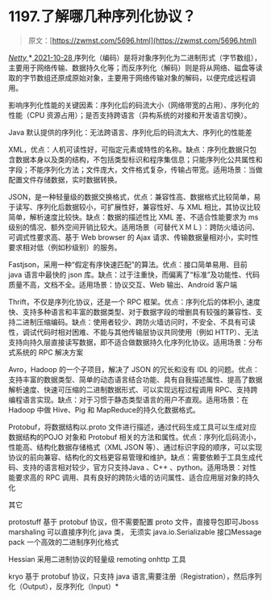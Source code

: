 <!--yml
category: 未分类
date: 0001-01-01 00:00:00
--->

# 1197.了解哪几种序列化协议？

> 原文：[https://zwmst.com/5696.html](https://zwmst.com/5696.html)

   [ *Netty* ](https://zwmst.com/netty)*[ <time datetime="2021-10-28T23:57:25+08:00"> 2021-10-28 </time> ](https://zwmst.com/5696.html)  序列化（编码）是将对象序列化为二进制形式（字节数组），主要用于网络传输、数据持久化等；而反序列化（解码）则是将从网络、磁盘等读取的字节数组还原成原始对象，主要用于网络传输对象的解码，以便完成远程调用。

影响序列化性能的关键因素：序列化后的码流大小（网络带宽的占用）、序列化的性能（CPU 资源占用）；是否支持跨语言（异构系统的对接和开发语言切换）。

Java 默认提供的序列化：无法跨语言、序列化后的码流太大、序列化的性能差

XML，优点：人机可读性好，可指定元素或特性的名称。缺点：序列化数据只包含数据本身以及类的结构，不包括类型标识和程序集信息；只能序列化公共属性和字段；不能序列化方法；文件庞大，文件格式复杂，传输占带宽。适用场景：当做配置文件存储数据，实时数据转换。

JSON，是一种轻量级的数据交换格式，优点：兼容性高、数据格式比较简单，易于读写、序列化后数据较小，可扩展性好，兼容性好、与 XML 相比，其协议比较简单，解析速度比较快。缺点：数据的描述性比 XML 差、不适合性能要求为 ms 级别的情况、额外空间开销比较大。适用场景（可替代ＸＭＬ）：跨防火墙访问、可调式性要求高、基于 Web browser 的 Ajax 请求、传输数据量相对小，实时性要求相对低（例如秒级别）的服务。

Fastjson，采用一种“假定有序快速匹配”的算法。优点：接口简单易用、目前 java 语言中最快的 json 库。缺点：过于注重快，而偏离了“标准”及功能性、代码质量不高，文档不全。适用场景：协议交互、Web 输出、Android 客户端

Thrift，不仅是序列化协议，还是一个 RPC 框架。优点：序列化后的体积小, 速度快、支持多种语言和丰富的数据类型、对于数据字段的增删具有较强的兼容性、支持二进制压缩编码。缺点：使用者较少、跨防火墙访问时，不安全、不具有可读性，调试代码时相对困难、不能与其他传输层协议共同使用（例如 HTTP）、无法支持向持久层直接读写数据，即不适合做数据持久化序列化协议。适用场景：分布式系统的 RPC 解决方案

Avro，Hadoop 的一个子项目，解决了 JSON 的冗长和没有 IDL 的问题。优点：支持丰富的数据类型、简单的动态语言结合功能、具有自我描述属性、提高了数据解析速度、快速可压缩的二进制数据形式、可以实现远程过程调用 RPC、支持跨编程语言实现。缺点：对于习惯于静态类型语言的用户不直观。适用场景：在 Hadoop 中做 Hive、Pig 和 MapReduce的持久化数据格式。

Protobuf，将数据结构以.proto 文件进行描述，通过代码生成工具可以生成对应数据结构的POJO 对象和 Protobuf 相关的方法和属性。优点：序列化后码流小，性能高、结构化数据存储格式（XML JSON 等）、通过标识字段的顺序，可以实现协议的前向兼容、结构化的文档更容易管理和维护。缺点：需要依赖于工具生成代码、支持的语言相对较少，官方只支持Java 、C++ 、python。适用场景：对性能要求高的 RPC 调用、具有良好的跨防火墙的访问属性、适合应用层对象的持久化

其它

protostuff 基于 protobuf 协议，但不需要配置 proto 文件，直接导包即可Jboss marshaling 可以直接序列化 java 类， 无须实 java.io.Serializable 接口Message pack 一个高效的二进制序列化格式

Hessian 采用二进制协议的轻量级 remoting onhttp 工具

kryo 基于 protobuf 协议，只支持 java 语言,需要注册（Registration），然后序列化（Output），反序列化（Input）*